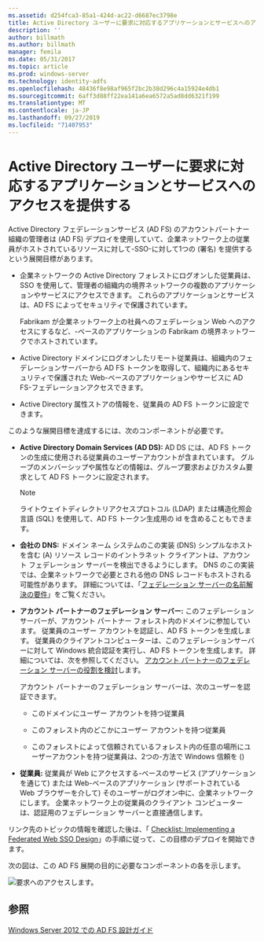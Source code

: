 ```yaml
---
ms.assetid: d254fca3-85a1-424d-ac22-d6687ec3798e
title: Active Directory ユーザーに要求に対応するアプリケーションとサービスへのアクセスを提供する
description: ''
author: billmath
ms.author: billmath
manager: femila
ms.date: 05/31/2017
ms.topic: article
ms.prod: windows-server
ms.technology: identity-adfs
ms.openlocfilehash: 48436f8e98af965f2bc2b38d296c4a15924e4db1
ms.sourcegitcommit: 6aff3d88ff22ea141a6ea6572a5ad8dd6321f199
ms.translationtype: MT
ms.contentlocale: ja-JP
ms.lasthandoff: 09/27/2019
ms.locfileid: "71407953"
---
```

# <a name="provide-your-active-directory-users-access-to-your-claims-aware-applications-and-services"></a>Active Directory ユーザーに要求に対応するアプリケーションとサービスへのアクセスを提供する

Active Directory フェデレーションサービス (AD FS) のアカウントパートナー組織の管理者は \(AD FS\) デプロイを使用していて、企業ネットワーク上の従業員がホストされているリソースに対して\-SSO\-に対して1つの \(署名\) を提供するという展開目標があります。  
  
-   企業ネットワークの Active Directory フォレストにログオンした従業員は、SSO を使用して、管理者の組織内の境界ネットワークの複数のアプリケーションやサービスにアクセスできます。 これらのアプリケーションとサービスは、AD FS によってセキュリティで保護されています。  
  
    Fabrikam が企業ネットワーク上の社員へのフェデレーション Web へのアクセスにするなど、\-ベースのアプリケーションの Fabrikam の境界ネットワークでホストされています。  
  
-   Active Directory ドメインにログオンしたリモート従業員は、組織内のフェデレーションサーバーから AD FS トークンを取得して、組織内にあるセキュリティで保護された Web\-ベースのアプリケーションやサービスに AD FS\-フェデレーションアクセスできます。  
  
-   Active Directory 属性ストアの情報を、従業員の AD FS トークンに設定できます。  
  
このような展開目標を達成するには、次のコンポーネントが必要です。  
  
-   **Active Directory Domain Services \(AD DS\):** AD DS には、AD FS トークンの生成に使用される従業員のユーザーアカウントが含まれています。 グループのメンバーシップや属性などの情報は、グループ要求およびカスタム要求として AD FS トークンに設定されます。  
  
    > [!NOTE]  
    > ライトウェイトディレクトリアクセスプロトコル \(LDAP\) または構造化照会言語 \(SQL\) を使用して、AD FS トークン生成用の id を含めることもできます。  
  
-   **会社の DNS:** ドメイン ネーム システムのこの実装 \(DNS\) シンプルなホストを含む \(A\) リソース レコードのイントラネット クライアントは、アカウント フェデレーション サーバーを検出できるようにします。 DNS のこの実装では、企業ネットワークで必要とされる他の DNS レコードもホストされる可能性があります。 詳細については、「[フェデレーション サーバーの名前解決の要件](Name-Resolution-Requirements-for-Federation-Servers.md)」をご覧ください。  
  
-   **アカウント パートナーのフェデレーション サーバー:** このフェデレーション サーバーが、アカウント パートナー フォレスト内のドメインに参加しています。 従業員のユーザー アカウントを認証し、AD FS トークンを生成します。 従業員のクライアントコンピューターは、このフェデレーションサーバーに対して Windows 統合認証を実行し、AD FS トークンを生成します。 詳細については、次を参照してください。 [アカウント パートナーのフェデレーション サーバーの役割を検討](Review-the-Role-of-the-Federation-Server-in-the-Account-Partner.md)します。  
  
    アカウント パートナーのフェデレーション サーバーは、次のユーザーを認証できます。  
  
    -   このドメインにユーザー アカウントを持つ従業員  
  
    -   このフォレスト内のどこかにユーザー アカウントを持つ従業員  
  
    -   このフォレストによって信頼されているフォレスト内の任意の場所にユーザーアカウントを持つ従業員は、2つの\-方法で Windows 信頼を \(\)  
  
-   **従業員:** 従業員が Web にアクセスする\-ベースのサービス \(アプリケーションを通じて\) または Web\-ベースのアプリケーション \(サポートされている Web ブラウザーを介して\) そのユーザーがログオン中に、企業ネットワークにします。 企業ネットワーク上の従業員のクライアント コンピューターは、認証用のフェデレーション サーバーと直接通信します。  
  
リンク先のトピックの情報を確認した後は、「 [Checklist: Implementing a Federated Web SSO Design](../../ad-fs/deployment/Checklist--Implementing-a-Federated-Web-SSO-Design.md)」の手順に従って、この目標のデプロイを開始できます。  
  
次の図は、この AD FS 展開の目的に必要なコンポーネントの各を示します。  
  
![要求へのアクセスします。](media/31394ea8-fecb-4372-ac3f-cc3cf566ffc9.gif)  
  
## <a name="see-also"></a>参照
[Windows Server 2012 での AD FS 設計ガイド](AD-FS-Design-Guide-in-Windows-Server-2012.md)
